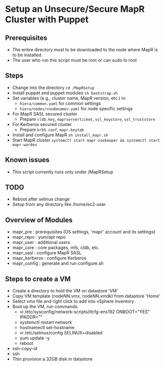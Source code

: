 # Setup an Unsecure/Secure MapR Cluster with Puppet

## Prerequisites

- The entire directory must to be downloaded to the node where MapR is to be installed. 
- The user who run this script must be root or can sudo to root

## Steps

- Change into the directory
  `cd /MapRSetup`
- Install puppet and puppet modules
  `sh bootstrap.sh`
- Set variables (e.g., cluster name, MapR version, etc.) in:
	- `hiera/common.yaml` for common settings
	- `hiera/nodes/<nodename>.yaml` for node specific settings
- For MapR SASL secured cluster
  - Prepare `cldb.key`, `maprserverticket`, `ssl_keystore`, `ssl_truststore`
- For Kerberos secured cluster
  - Prepare `krb5.conf`, `mapr.keytab`
- Install and configure MapR
  `sh install_mapr.sh`
- Start MapR cluster
  `systemctl start mapr-zookeeper && systemctl start mapr-warden`

## Known issues
- This script currently runs only under /MapRSetup

## TODO
- Reboot after selinux change
- Setup from any directory like /home/ec2-user

## Overview of Modules
- mapr_pre      : prerequisites (OS settings, 'mapr' account and its settings)
- mapr_repo     : yum/apt repo
- mapr_user     : additional users
- mapr_core     : core packages, mfs, cldb, etc.
- mapr_sasl     : configure MapR SASL
- mapr_kerberos : configure Kerberos 
- mapr_config   : generate and run configure.sh


## Steps to create a VM

- Create a directory to hold the VM on datastore 'VM'
- Copy VM template (nodeNN.vmx, nodeNN.vmdk) from datastore 'Home'
- Select vmx file and right click to add into vSphere Inventory
- Boot up the VM, run commands:
  - vi /etc/sysconfig/network-scripts/ifcfg-ens192
  	ONBOOT="YES"
  	IPADDR="<IPADDR>"
  - systemctl restart network
  - hostnamectl set-hostname <nodeNN>
  - vi /etc/selinux/config
  	SELINUX=disabled
  - yum update -y
  - reboot
- ssh-copy-id <nodeNN>
- ssh <nodeNN>  
- Thin provision a 32GB disk in datastore
